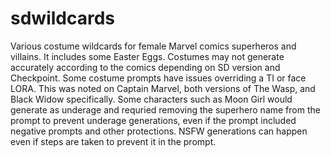 # sdwildcards

Various costume wildcards for female Marvel comics superheros and villains. It includes some Easter Eggs. Costumes may not generate accurately according to the comics depending on SD version and Checkpoint. Some costume prompts have issues overriding a TI or face LORA. This was noted on Captain Marvel, both versions of The Wasp, and Black Widow specifically. Some characters such as Moon Girl would generate as underage and requried removing the superhero name from the prompt to prevent underage generations, even if the prompt included negative prompts and other protections. NSFW generations can happen even if steps are taken to prevent it in the prompt.
